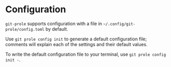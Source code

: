 # Configuration

`git-prole` supports configuration with a file in
`~/.config/git-prole/config.toml` by default.

Use `git prole config init` to generate a default configuration file; comments
will explain each of the settings and their default values.

To write the default configuration file to your terminal, use `git prole config
init -`.
